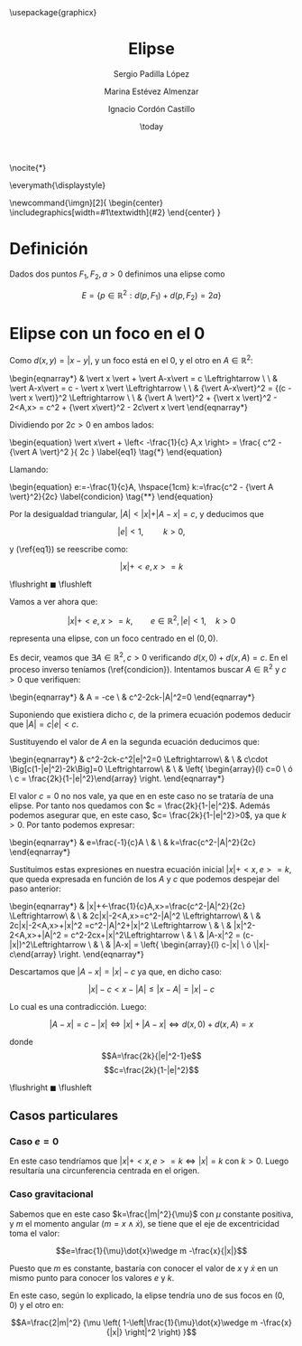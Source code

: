 ﻿---
author:
- Sergio Padilla López
- Marina Estévez Almenzar
- Ignacio Cordón Castillo

title: "Elipse"
lang: spanish
date: \today
papersize: A4
geometry: margin=3.5cm

# Especifica que queremos un índice
toc-title: "Índice de contenidos"
toc: false
toc-depth: 3

indent: 2cm

# Especifica que queremos español
lang: spanish

# Paquetes a usar en la compilación de latex
header-includes:
  - \usepackage{graphicx}
...

\nocite{*}

\everymath{\displaystyle} 

\newcommand{\imgn}[2]{
  \begin{center}
    \includegraphics[width=#1\textwidth]{#2}
  \end{center}
}


# Definición

Dados dos puntos $F_1, F_2, a>0$ definimos una elipse como

$$E=\left\{p\in \mathbb{R}^2 : d(p,F_1) + d(p,F_2) = 2a\right\}$$

# Elipse con un foco en el 0

Como $d(x,y) = |x-y|$, y un foco está en el $0$, y el otro en $A\in \mathbb{R}^2$:

\begin{eqnarray*}
    & \vert x \vert + \vert A-x\vert = c \Leftrightarrow \\
    \\
    & \vert A-x\vert = c - \vert x \vert \Leftrightarrow \\
    \\
    & {\vert A-x\vert}^2 = {(c - \vert x \vert)}^2 \Leftrightarrow \\
    \\
    & {\vert A \vert}^2 + {\vert x \vert}^2 - 2<A,x> = c^2 + {\vert x\vert}^2 - 2c\vert x \vert
\end{eqnarray*}

Dividiendo por $2c > 0$ en ambos lados:

\begin{equation} 
    \vert x\vert + \left< -\frac{1}{c} A,x \right> = \frac{ c^2 - {\vert A \vert}^2 }{ 2c }
    \label{eq1}
    \tag{$*$}
\end{equation}

Llamando:

\begin{equation}
    e:=-\frac{1}{c}A, \hspace{1cm} k:=\frac{c^2 - {\vert A \vert}^2}{2c}
    \label{condicion}
    \tag{$**$}
\end{equation}

Por la desigualdad triangular, $\vert A\vert < \vert x\vert + \vert A-x\vert = c$, y deducimos que

$$ \vert e\vert < 1, \hspace{1cm} k>0,$$

y (\ref{eq1}) se reescribe como:

$$ \vert x\vert + <e,x> = k $$


\flushright 
    $\blacksquare$
\flushleft

Vamos a ver ahora que:

$$ \vert x\vert + <e,x> = k, \qquad e\in\mathbb{R}^2, |e|<1, \quad k>0 $$

representa una elipse, con un foco centrado en el $(0,0)$. 

Es decir, veamos que $\exists A\in \mathbb{R}^2, c>0$ verificando $d(x,0) + d(x,A) = c$. En el proceso inverso teníamos (\ref{condicion}). Intentamos buscar $A\in \mathbb{R}^2$ y $c>0$ que verifiquen:

\begin{eqnarray*}
    &    A = -ce \\
    &   c^2-2ck-|A|^2=0
\end{eqnarray*}

Suponiendo que existiera dicho $c$, de la primera ecuación podemos deducir que $|A| = c|e| < c$.

Sustituyendo el valor de $A$ en la segunda ecuación deducimos que:

\begin{eqnarray*}
    & c^2-2ck-c^2|e|^2=0 \Leftrightarrow\\
    & \\
    & c\cdot \Big[c(1-|e|^2)-2k\Big]=0 \Leftrightarrow\\
    & \\
    & \left\{ \begin{array}{l}  c=0 \\ ó \\ c = \frac{2k}{1-|e|^2}\end{array} \right.
\end{eqnarray*}


El valor $c=0$ no nos vale, ya que en en este caso no se trataría de una elipse. Por tanto nos quedamos con $c = \frac{2k}{1-|e|^2}$. Además podemos asegurar que, en este caso, $c= \frac{2k}{1-|e|^2}>0$, ya que $k>0$. Por tanto podemos expresar:

\begin{eqnarray*}
    & e=\frac{-1}{c}A \\
    & \\
    & k=\frac{c^2-|A|^2}{2c}
\end{eqnarray*}

Sustituimos estas expresiones en nuestra ecuación inicial $|x| + <x,e>=k$, que queda expresada en función de los $A$ y $c$ que podemos despejar del paso anterior:

\begin{eqnarray*}
    & |x|+<-\frac{1}{c}A,x>=\frac{c^2-|A|^2}{2c} \Leftrightarrow\\
    & \\
    & 2c|x|-2<A,x>=c^2-|A|^2 \Leftrightarrow\\
    & \\
    & 2c|x|-2<A,x>+|x|^2 =c^2-|A|^2+|x|^2 \Leftrightarrow \\
    & \\
    & |x|^2-2<A,x>+|A|^2 = c^2-2cx+|x|^2\Leftrightarrow \\
    & \\
    & |A-x|^2 = (c-|x|)^2\Leftrightarrow \\
    & \\
    & |A-x| = \left\{ \begin{array}{l}  c-|x| \\ ó \\|x|-c\end{array} \right.
\end{eqnarray*}    
    
Descartamos que  $|A-x| = |x| -c$ ya que, en dicho caso:

$$|x|-c<x-|A|\leqslant |x-A| = |x|-c$$

Lo cual es una contradicción. Luego:

$$|A-x| = c-|x| \Leftrightarrow |x|+|A-x| \Leftrightarrow d(x,0)+d(x,A)=x$$ 

donde $$A=\frac{2k}{|e|^2-1}e$$  $$c=\frac{2k}{1-|e|^2}$$

\flushright
    $\blacksquare$
\flushleft

## Casos particulares

### Caso $e=0$

En este caso tendríamos que $|x|+<x,e>=k \Leftrightarrow |x|=k$ con $k>0$. Luego resultaría una circunferencia centrada en el origen.

### Caso gravitacional

Sabemos que en este caso $k=\frac{|m|^2}{\mu}$ con $\mu$ constante positiva, y $m$ el momento angular ($m=x\wedge \dot{x}$), se tiene que el eje de excentricidad toma el valor:

$$e=\frac{1}{\mu}\dot{x}\wedge m -\frac{x}{|x|}$$

Puesto que $m$ es constante, bastaría con conocer el valor de $x$ y $\dot{x}$ en un mismo punto para conocer los valores $e$ y $k$.

En este caso, según lo explicado, la elipse tendría uno de sus focos en $(0,0)$ y el otro en:

$$A=\frac{2|m|^2}
    {\mu \left(
            1-\left|\frac{1}{\mu}\dot{x}\wedge m -\frac{x}{|x|}
        \right|^2 \right) 
    }$$

